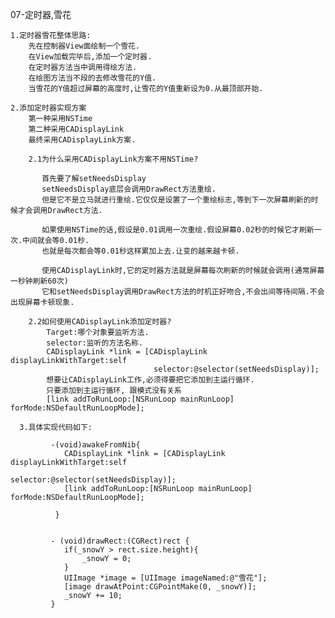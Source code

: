 07-定时器,雪花

	1.定时器雪花整体思路:
		先在控制器View面绘制一个雪花.
		在View加载完毕后,添加一个定时器.
		在定时器方法当中调用得绘方法.
		在绘图方法当不段的去修改雪花的Y值.
		当雪花的Y值超过屏幕的高度时,让雪花的Y值重新设为0.从最顶部开始.
		
	2.添加定时器实现方案
		第一种采用NSTime
		第二种采用CADisplayLink
		最终采用CADisplayLink方案.
		
		2.1为什么采用CADisplayLink方案不用NSTime?
		
		   首先要了解setNeedsDisplay
		   setNeedsDisplay底层会调用DrawRect方法重绘.
		   但是它不是立马就进行重绘.它仅仅是设置了一个重绘标志,等到下一次屏幕刷新的时候才会调用DrawRect方法.
		   
		   如果使用NSTime的话,假设是0.01调用一次重绘.假设屏幕0.02秒的时候它才刷新一次.中间就会等0.01秒.
		   也就是每次都会等0.01秒这样累加上去.让变的越来越卡顿.
		   
		   使用CADisplayLink时,它的定时器方法就是屏幕每次刷新的时候就会调用(通常屏幕一秒钟刷新60次)
		   它和setNeedsDisplay调用DrawRect方法的时机正好吻合,不会出间等待间隔.不会出现屏幕卡顿现象.
		   
	    2.2如何使用CADisplayLink添加定时器?
	    	Target:哪个对象要监听方法.
	    	selector:监听的方法名称.
	    	CADisplayLink *link = [CADisplayLink displayLinkWithTarget:self
	    							selector:@selector(setNeedsDisplay)];
	    	想要让CADisplayLink工作,必须得要把它添加到主运行循环.
	    	只要添加到主运行循环, 跟模式没有关系
	    	[link addToRunLoop:[NSRunLoop mainRunLoop] forMode:NSDefaultRunLoopMode];
	  
	  3.具体实现代码如下:
	  
			 -(void)awakeFromNib{
			    CADisplayLink *link = [CADisplayLink displayLinkWithTarget:self
			    					    selector:@selector(setNeedsDisplay)];
			    [link addToRunLoop:[NSRunLoop mainRunLoop] forMode:NSDefaultRunLoopMode];
		    
			  }
			  
						  
			 - (void)drawRect:(CGRect)rect {
			    if(_snowY > rect.size.height){
			        _snowY = 0;
			    }
			    UIImage *image = [UIImage imageNamed:@"雪花"];
			    [image drawAtPoint:CGPointMake(0, _snowY)];
			    _snowY += 10;
			 }
